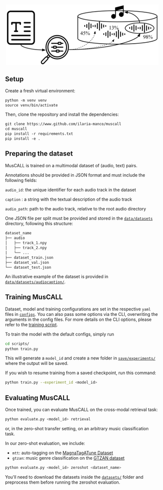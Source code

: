 <div  align="center">

<p align="center">
<img src="muscall.png" width="500">
</p align="center">
</div>

## Setup
Create a fresh virtual environment:

```setup
python -m venv venv 
source venv/bin/activate
```

Then, clone the repository and install the dependencies:

```setup
git clone https://www.github.com/ilaria-manco/muscall 
cd muscall 
pip install -r requirements.txt
pip install -e .
```

## Preparing the dataset
MusCALL is trained on a multimodal dataset of (audio, text) pairs. 

Annotations should be provided in JSON format and must include the following fields:

```audio_id```:     the unique identifier for each audio track in the dataset

```caption``` :     a string with the textual description of the audio track 

```audio_path```:   path to the audio track, relative to the root audio directory

One JSON file per split must be provided and stored in the [`data/datasets`](data/datasets/) directory, following this structure:

```
dataset_name
├── audio            
│   ├── track_1.npy
│   ├── track_2.npy
|   └── ...
├── dataset_train.json    
├── dataset_val.json    
└── dataset_test.json
```

An illustrative example of the dataset is provided in [`data/datasets/audiocaption/`](data/datasets/audiocaption/).

## Training MusCALL
Dataset, model and training configurations are set in the respective `yaml` files in [`configs`](configs). You can also pass some options via the CLI, overwriting the arguments in the config files. For more details on the CLI options, please refer to the [training script](scripts/train.py).

To train the model with the default configs, simply run

```bash
cd scripts/
python train.py 
```

This will generate a `model_id` and create a new folder in [`save/experiments/`](save/experiments/) where the output will be saved.

If you wish to resume training from a saved checkpoint, run this command:

```bash
python train.py --experiment_id <model_id> 
```

## Evaluating MusCALL
Once trained, you can evaluate MusCALL on the cross-modal retrieval task:

```bash
python evaluate.py <model_id> retrieval
```

or, in the zero-shot transfer setting, on an arbitrary music classification task.

In our zero-shot evaluation, we include:

* `mtt`: auto-tagging on the [MagnaTagATune Dataset](https://mirg.city.ac.uk/codeapps/the-magnatagatune-dataset)
* `gtzan`: music genre classification on the [GTZAN dataset](http://marsyas.info/downloads/datasets.html)

```bash
python evaluate.py <model_id> zeroshot <dataset_name>
```

You'll need to download the datasets inside the [`datasets/`](datasets/) folder and preprocess them before running the zeroshot evaluation.